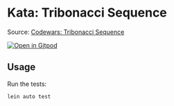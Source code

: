 # Kata: Tribonacci Sequence

Source: [Codewars: Tribonacci Sequence](https://www.codewars.com/kata/556deca17c58da83c00002db/clojure)

[![Open in Gitpod](https://gitpod.io/button/open-in-gitpod.svg)](https://gitpod.io/#https://github.com/small-coding-dojo/braces-kata/)

## Usage

Run the tests:

```shell
lein auto test
```
